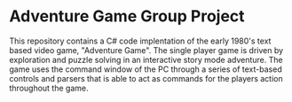 # Adventure Game Group Project 

This repository contains a C# code implentation of the early 1980's text based video game, "Adventure Game". 
The single player game is driven by exploration and puzzle solving in an interactive story mode adventure. 
The game uses the command window of the PC through a series of text-based controls and parsers that is able to 
act as commands for the players action throughout the game.  